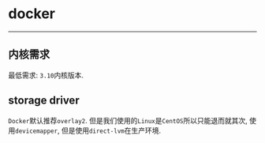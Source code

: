 # docker

---

## 内核需求

最低需求: `3.10`内核版本.

## storage driver

`Docker`默认推荐`overlay2`. 但是我们使用的`Linux`是`CentOS`所以只能退而就其次, 使用`devicemapper`, 但是使用`direct-lvm`在生产环境.